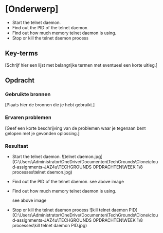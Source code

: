 # [Onderwerp]

- Start the telnet daemon.
- Find out the PID of the telnet daemon.
- Find out how much memory telnet daemon is using.
- Stop or kill the telnet daemon process

## Key-terms

[Schrijf hier een lijst met belangrijke termen met eventueel een korte uitleg.]

## Opdracht

### Gebruikte bronnen

[Plaats hier de bronnen die je hebt gebruikt.]

### Ervaren problemen

[Geef een korte beschrijving van de problemen waar je tegenaan bent gelopen met je gevonden oplossing.]

### Resultaat

- Start the telnet daemon.
  ![telnet daemon.jpg](C:\Users\Administrator\OneDrive\Documenten\TechGrounds\Clone\cloud-assignments-JAZ4u\TECHGROUNDS OPDRACHTEN\WEEK 1\8 processes\telnet daemon.jpg)

- Find out the PID of the telnet daemon.
  see above image

- Find out how much memory telnet daemon is using.
  
  see above image

- Stop or kill the telnet daemon process
    ![kill telnet daemon PID](C:\Users\Administrator\OneDrive\Documenten\TechGrounds\Clone\cloud-assignments-JAZ4u\TECHGROUNDS OPDRACHTEN\WEEK 1\8 processes\kill telnet daemon PID.jpg)
